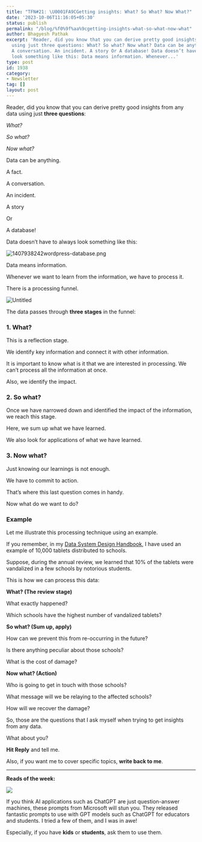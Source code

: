 ```yaml
---
title: "TFN#21: \U0001FA9CGetting insights: What? So What? Now What?"
date: '2023-10-06T11:16:05+05:30'
status: publish
permalink: "/blog/%f0%9f%aa%9cgetting-insights-what-so-what-now-what"
author: Bhagyesh Pathak
excerpt: 'Reader, did you know that you can derive pretty good insights from any data
  using just three questions: What? So what? Now what? Data can be anything. A fact.
  A conversation. An incident. A story Or A database! Data doesn’t have to always
  look something like this: Data means information. Whenever...'
type: post
id: 1938
category:
- Newsletter
tag: []
layout: post
---
```


Reader, did you know that you can derive pretty good insights from any data using just **three questions**:

*What?*

*So what?*

*Now what?*

Data can be anything.

A fact.

A conversation.

An incident.

A story

Or

A database!

Data doesn’t have to always look something like this:

![1407938242wordpress-database.png](https://embed.filekitcdn.com/e/tkwVjiL2WnM6sb9P2ZThes/5Qr9HDa8Lw46QCqCTwPtQM)

Data means information.

Whenever we want to learn from the information, we have to process it.

There is a processing funnel.

![Untitled](https://embed.filekitcdn.com/e/tkwVjiL2WnM6sb9P2ZThes/dzqhaDy8ngW3oCYYEnz5bn)

The data passes through **three stages** in the funnel:

### 1. What?

This is a reflection stage.

We identify key information and connect it with other information.

It is important to know what is it that we are interested in processing. We can’t process all the information at once.

Also, we identify the impact.

### 2. So what?

Once we have narrowed down and identified the impact of the information, we reach this stage.

Here, we sum up what we have learned.

We also look for applications of what we have learned.

### 3. Now what?

Just knowing our learnings is not enough.

We have to commit to action.

That’s where this last question comes in handy.

Now what do we want to do?

### Example

Let me illustrate this processing technique using an example.

If you remember, in my [Data System Design Handbook](https://get.bhagyeshpathak.com/datasystem), I have used an example of 10,000 tablets distributed to schools.

Suppose, during the annual review, we learned that 10% of the tablets were vandalized in a few schools by notorious students.

This is how we can process this data:

**What? (The review stage)**

What exactly happened?

Which schools have the highest number of vandalized tablets?

**So what? (Sum up, apply)**

How can we prevent this from re-occurring in the future?

Is there anything peculiar about those schools?

What is the cost of damage?

**Now what? (Action)**

Who is going to get in touch with those schools?

What message will we be relaying to the affected schools?

How will we recover the damage?

So, those are the questions that I ask myself when trying to get insights from any data.

What about you?

**Hit Reply** and tell me.

Also, if you want me to cover specific topics, **write back to me**.

---

**Reads of the week:**

[![](https://embed.filekitcdn.com/e/tkwVjiL2WnM6sb9P2ZThes/2j6HW3qrm3qbBxGvvpbBt3/email)](https://github.com/microsoft/prompts-for-edu)

If you think AI applications such as ChatGPT are just question-answer machines, these prompts from Microsoft will stun you. They released fantastic prompts to use with GPT models such as ChatGPT for educators and students. I tried a few of them, and I was in awe!

Especially, if you have **kids** or **students**, ask them to use them.